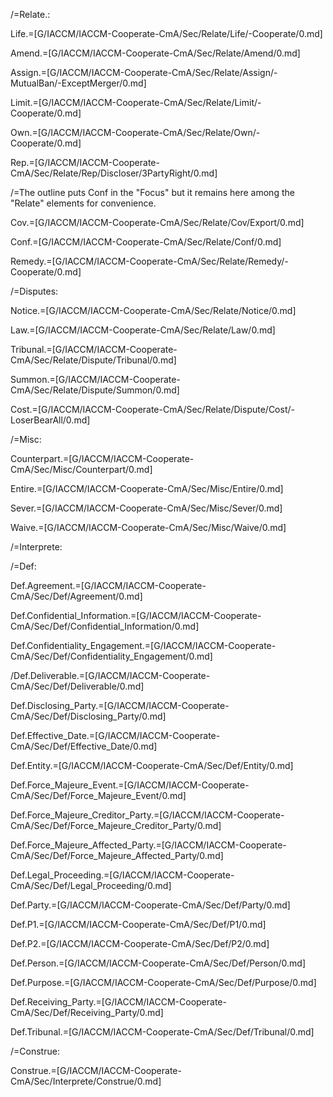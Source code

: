 /=Relate.:

Life.=[G/IACCM/IACCM-Cooperate-CmA/Sec/Relate/Life/-Cooperate/0.md]

Amend.=[G/IACCM/IACCM-Cooperate-CmA/Sec/Relate/Amend/0.md]

Assign.=[G/IACCM/IACCM-Cooperate-CmA/Sec/Relate/Assign/-MutualBan/-ExceptMerger/0.md]

Limit.=[G/IACCM/IACCM-Cooperate-CmA/Sec/Relate/Limit/-Cooperate/0.md]

Own.=[G/IACCM/IACCM-Cooperate-CmA/Sec/Relate/Own/-Cooperate/0.md]

Rep.=[G/IACCM/IACCM-Cooperate-CmA/Sec/Relate/Rep/Discloser/3PartyRight/0.md]

/=The outline puts Conf in the "Focus" but it remains here among the "Relate" elements for convenience.
 
Cov.=[G/IACCM/IACCM-Cooperate-CmA/Sec/Relate/Cov/Export/0.md]

Conf.=[G/IACCM/IACCM-Cooperate-CmA/Sec/Relate/Conf/0.md]

Remedy.=[G/IACCM/IACCM-Cooperate-CmA/Sec/Relate/Remedy/-Cooperate/0.md]

/=Disputes:

Notice.=[G/IACCM/IACCM-Cooperate-CmA/Sec/Relate/Notice/0.md]

Law.=[G/IACCM/IACCM-Cooperate-CmA/Sec/Relate/Law/0.md]

Tribunal.=[G/IACCM/IACCM-Cooperate-CmA/Sec/Relate/Dispute/Tribunal/0.md]

Summon.=[G/IACCM/IACCM-Cooperate-CmA/Sec/Relate/Dispute/Summon/0.md]

Cost.=[G/IACCM/IACCM-Cooperate-CmA/Sec/Relate/Dispute/Cost/-LoserBearAll/0.md]

/=Misc:

Counterpart.=[G/IACCM/IACCM-Cooperate-CmA/Sec/Misc/Counterpart/0.md]

Entire.=[G/IACCM/IACCM-Cooperate-CmA/Sec/Misc/Entire/0.md]

Sever.=[G/IACCM/IACCM-Cooperate-CmA/Sec/Misc/Sever/0.md]

Waive.=[G/IACCM/IACCM-Cooperate-CmA/Sec/Misc/Waive/0.md]


/=Interprete:


/=Def:

Def.Agreement.=[G/IACCM/IACCM-Cooperate-CmA/Sec/Def/Agreement/0.md]

Def.Confidential_Information.=[G/IACCM/IACCM-Cooperate-CmA/Sec/Def/Confidential_Information/0.md]

Def.Confidentiality_Engagement.=[G/IACCM/IACCM-Cooperate-CmA/Sec/Def/Confidentiality_Engagement/0.md]

/Def.Deliverable.=[G/IACCM/IACCM-Cooperate-CmA/Sec/Def/Deliverable/0.md]

Def.Disclosing_Party.=[G/IACCM/IACCM-Cooperate-CmA/Sec/Def/Disclosing_Party/0.md]

Def.Effective_Date.=[G/IACCM/IACCM-Cooperate-CmA/Sec/Def/Effective_Date/0.md]

Def.Entity.=[G/IACCM/IACCM-Cooperate-CmA/Sec/Def/Entity/0.md]

Def.Force_Majeure_Event.=[G/IACCM/IACCM-Cooperate-CmA/Sec/Def/Force_Majeure_Event/0.md]

Def.Force_Majeure_Creditor_Party.=[G/IACCM/IACCM-Cooperate-CmA/Sec/Def/Force_Majeure_Creditor_Party/0.md]

Def.Force_Majeure_Affected_Party.=[G/IACCM/IACCM-Cooperate-CmA/Sec/Def/Force_Majeure_Affected_Party/0.md]

Def.Legal_Proceeding.=[G/IACCM/IACCM-Cooperate-CmA/Sec/Def/Legal_Proceeding/0.md]

Def.Party.=[G/IACCM/IACCM-Cooperate-CmA/Sec/Def/Party/0.md]

Def.P1.=[G/IACCM/IACCM-Cooperate-CmA/Sec/Def/P1/0.md]

Def.P2.=[G/IACCM/IACCM-Cooperate-CmA/Sec/Def/P2/0.md]

Def.Person.=[G/IACCM/IACCM-Cooperate-CmA/Sec/Def/Person/0.md]

Def.Purpose.=[G/IACCM/IACCM-Cooperate-CmA/Sec/Def/Purpose/0.md]

Def.Receiving_Party.=[G/IACCM/IACCM-Cooperate-CmA/Sec/Def/Receiving_Party/0.md]

Def.Tribunal.=[G/IACCM/IACCM-Cooperate-CmA/Sec/Def/Tribunal/0.md]

/=Construe:

Construe.=[G/IACCM/IACCM-Cooperate-CmA/Sec/Interprete/Construe/0.md]